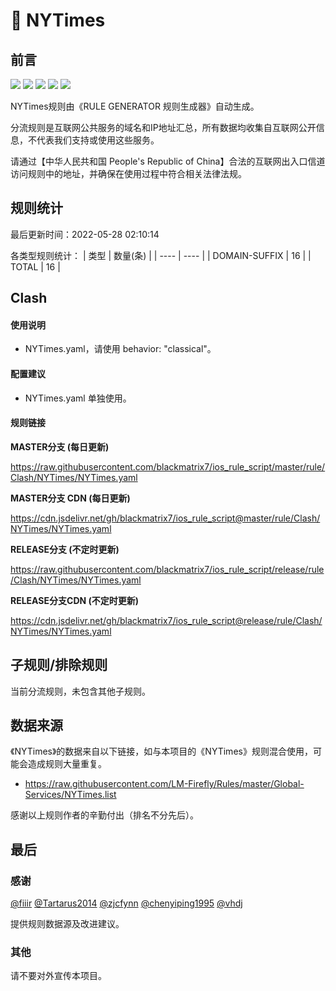 # 🧸 NYTimes

## 前言

![](https://shields.io/badge/-移除重复规则-ff69b4) ![](https://shields.io/badge/-DOMAIN与DOMAIN--SUFFIX合并-green) ![](https://shields.io/badge/-DOMAIN--SUFFIX间合并-critical) ![](https://shields.io/badge/-DOMAIN--SUFFIX与DOMAIN--KEYWORD合并-blue) ![](https://shields.io/badge/-IP--CIDR(6)合并-blueviolet) 

NYTimes规则由《RULE GENERATOR 规则生成器》自动生成。

分流规则是互联网公共服务的域名和IP地址汇总，所有数据均收集自互联网公开信息，不代表我们支持或使用这些服务。

请通过【中华人民共和国 People's Republic of China】合法的互联网出入口信道访问规则中的地址，并确保在使用过程中符合相关法律法规。

## 规则统计

最后更新时间：2022-05-28 02:10:14

各类型规则统计：
| 类型 | 数量(条)  | 
| ---- | ----  |
| DOMAIN-SUFFIX | 16  | 
| TOTAL | 16  | 


## Clash 

#### 使用说明
- NYTimes.yaml，请使用 behavior: "classical"。

#### 配置建议
- NYTimes.yaml 单独使用。

#### 规则链接
**MASTER分支 (每日更新)**

https://raw.githubusercontent.com/blackmatrix7/ios_rule_script/master/rule/Clash/NYTimes/NYTimes.yaml

**MASTER分支 CDN (每日更新)**

https://cdn.jsdelivr.net/gh/blackmatrix7/ios_rule_script@master/rule/Clash/NYTimes/NYTimes.yaml

**RELEASE分支 (不定时更新)**

https://raw.githubusercontent.com/blackmatrix7/ios_rule_script/release/rule/Clash/NYTimes/NYTimes.yaml

**RELEASE分支CDN (不定时更新)**

https://cdn.jsdelivr.net/gh/blackmatrix7/ios_rule_script@release/rule/Clash/NYTimes/NYTimes.yaml

## 子规则/排除规则


当前分流规则，未包含其他子规则。

## 数据来源

《NYTimes》的数据来自以下链接，如与本项目的《NYTimes》规则混合使用，可能会造成规则大量重复。

- https://raw.githubusercontent.com/LM-Firefly/Rules/master/Global-Services/NYTimes.list


感谢以上规则作者的辛勤付出（排名不分先后）。

## 最后

### 感谢

[@fiiir](https://github.com/fiiir) [@Tartarus2014](https://github.com/Tartarus2014) [@zjcfynn](https://github.com/zjcfynn) [@chenyiping1995](https://github.com/chenyiping1995) [@vhdj](https://github.com/vhdj)

提供规则数据源及改进建议。

### 其他

请不要对外宣传本项目。